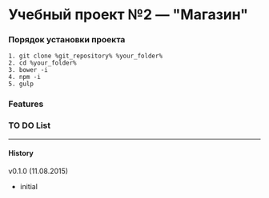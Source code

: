 # Учебный проект №2 — "Магазин"

### Порядок установки проекта

	1. git clone %git_repository% %your_folder%
	2. cd %your_folder%
	3. bower -i
	4. npm -i
	5. gulp

### Features ###

### TO DO List ###


***

#### History ####
v0.1.0 (11.08.2015)
* initial